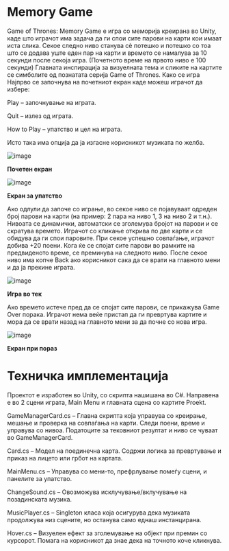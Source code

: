 # Memory Game
Game of Thrones: Memory Game е игра со меморија креирана во Unity, каде што играчот има задача да ги спои сите парови на карти кои имаат иста слика. Секое следно ниво станува сè потешко и потешко со тоа што се додава уште еден пар на карти и времето се намалува за 10 секунди после секоја игра. (Почетното време на првото ниво е 100 секунди) Главната инспирација за визуелната тема и сликите на картите се симболите од познатата серија Game of Thrones.
Како се игра
Најпрво се започнува на почетниот екран каде можеш играчот да избере:

Play – започнување на играта. 

Quit – излез од играта.

How to Play – упатство и цел на играта. 

Исто така има опција да ја изгасне корисникот музиката по желба.

![image](https://github.com/user-attachments/assets/8b360999-00dd-43fb-b8c2-b64c4ae2823c)

**Почетен екран**

![image](https://github.com/user-attachments/assets/febe9b2c-38ad-4b9a-8836-cc34a0e8576f)

**Екран за упатство**

Ако одлули да започе со играње, во секое ниво се појавуваат одреден број парови на карти (на пример: 2 пара на ниво 1, 3 на ниво 2 и т.н.). Нивоата се динамички, автоматски се зголемува бројот на парови и се скратува времето.
Играчот со кликање открива по две карти и се обидува да ги спои паровите. При секое успешно совпаѓање, играчот добива +20 поени. Кога ќе се спојат сите парови во рамките на предвиденото време, се преминува на следното ниво. После секое ниво има копче Back ако корисникот сака да се врати на главното мени и да ја прекине играта.   

![image](https://github.com/user-attachments/assets/1d69ea91-43dc-4888-a58f-c67e1222f9bf)

**Игра во тек**

Ако времето истече пред да се спојат сите парови, се прикажува Game Over порака. Играчот нема веќе пристап да ги превртува картите и мора да се врати назад на главното мени за да почне со нова игра. 

![image](https://github.com/user-attachments/assets/9e3e531e-b2f8-44c5-bbad-d86dddf2c907)
  
**Екран при пораз**


# Техничка имплементација
Проектот е изработен во Unity, со скрипта нашишана во C#. Направена е во 2 сцени играта, Main Menu и главната сцена со картите Proekt. 

GameManagerCard.cs – Главна скрипта која управува со креирање, мешање и проверка на совпаѓања на карти. Следи поени, време и управува со нивоа. Податоците за тековниот резултат и ниво се чуваат во GameManagerCard.

Card.cs – Модел на поединечна карта. Содржи логика за превртување и приказ на лицето или грбот на картата.

MainMenu.cs – Управува со мени-то, префрлување помеѓу сцени, и панелите за упатство. 

ChangeSound.cs – Овозможува исклучување/вклучување на позадинската музика.

MusicPlayer.cs – Singleton класа која осигурува дека музиката продолжува низ сцените, но останува само еднаш инстанцирана.

Hover.cs – Визуелен ефект за зголемување на објект при премин со курсорот. Помага на корисникот да знае дека на точното коче кликнува. 

